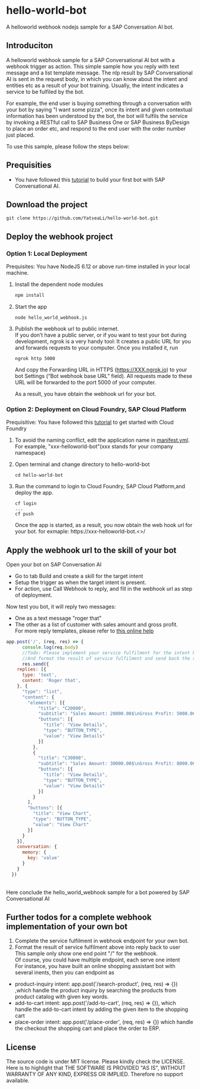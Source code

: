 # hello-world-bot
A helloworld webhook nodejs sample for a SAP Conversation AI bot.

## Introduciton
A helloworld webhook sample for a SAP Conversational AI bot with a webhook trigger as action. This simple sample how you reply with text message and a list template message. The nlp result by 
SAP Conversational AI is sent in the request body, in which you can know about the intent and entities etc as a result of your bot training. Usually, the intent indicates a service to be fulfiled by the bot.

For example, the end user is buying something through a conversation with your bot by saying "I want some pizza", once its intent and given contextual information has been understood by the bot, the bot will fulfils the service by invoking a RESTful call to SAP Business One or SAP Business ByDesign to place an order 
etc, and respond to the end user with the order number 
just placed.

To use this sample, please follow the steps below:

## Prequisities
* You have followed this [tutorial](https://recast.ai/blog/build-your-first-bot-with-recast-ai/) to build your first bot with SAP Conversational AI.

## Download the project
```
git clone https://github.com/YatseaLi/hello-world-bot.git
```

## Deploy the webhook project
### Option 1: Local Deployment
Prequisites: You have NodeJS 6.12 or above run-time installed in your local machine.

1. Install the dependent node modules
   ```sh
   npm install
   ```
2. Start the app
    ```
    node hello_world_webhook.js
    ```
3. Publish the webhook url to public internet.
    <br/>If you don’t have a public server, or if you want to test your bot during development, ngrok is a very handy tool: It creates a public URL for you and forwards requests to your computer. Once you installed it, run 
    ```
    ngrok http 5000
    ``` 
    And copy the Forwarding URL in HTTPS (https://XXX.ngrok.io) to your bot Settings (“Bot webhook base URL” field). All requests made to these URL will be forwarded to the port 5000 of your computer.

    As a result, you have obtain the webhook url for your bot.

### Option 2: Deployment on Cloud Foundry, SAP Cloud Platform
Prequisitive: You have followed this [tutorial](https://developers.sap.com/australia/tutorials/hcp-cf-getting-started.html)  to get started with Cloud Foundry

1. To avoid the naming conflict, edit the application name in [manifest.yml](https://github.com/YatseaLi/hello-world-bot/blob/master/hello_world_webhook.js). For example, "xxx-helloworld-bot"(xxx stands for your company namespace)
2. Open terminal and change directory to hello-world-bot
    ```
    cd hello-world-bot
    ```
3. Run the command to login to Cloud Foundry, SAP Cloud Platform,and deploy the app.
    ```
    cf login
    ...
    cf push
    ```

    Once the app is started, as a result, you now obtain the web hook url for your bot. for exmaple: https://xxx-helloworld-bot.<>/

## Apply the webhook url to the skill of your bot
Open your bot on SAP Conversation AI
* Go to tab Build and create a skill for the target intent 
* Setup the trigger as when the target intent is present. 
* For action, use Call Webhook to reply, and fill in the webhook url as step of deployment.

Now test you bot, it will reply two messages:
* One as a text message "roger that"
* The other as a list of customer with sales amount and gross profit.
<br/>For more reply templates, please refer to [this online help](https://cai.tools.sap/docs/concepts/structured-messages) 
```javascript
app.post('/', (req, res) => {
      console.log(req.body)
      //Todo: Please implement your service fulfilment for the intent here
      //And format the result of service fulfilment and send back the reply message.
      res.send({
    replies: [{
      type: 'text',
      content: 'Roger that',
    }, {
      "type": "list",
      "content": {
        "elements": [{
            "title": "C20000",
            "subtitle": "Sales Amount: 20000.00$\nGross Profit: 5000.00$",
            "buttons": [{
              "title": "View Details",
              "type": "BUTTON_TYPE",
              "value": "View Details"
            }]
          },
          {
            "title": "C30000",
            "subtitle": "Sales Amount: 30000.00$\nGross Profit: 8000.00$",
            "buttons": [{
              "title": "View Details",
              "type": "BUTTON_TYPE",
              "value": "View Details"
            }]
          }
        ],
        "buttons": [{
          "title": "View Chart",
          "type": "BUTTON_TYPE",
          "value": "View Chart"
        }]
      }
    }],
    conversation: {
      memory: {
        key: 'value'
      }
    }
  })
```
<br/>Here conclude the hello_world_webhook sample for a bot powered by SAP Conversational AI

## Further todos for a complete webhook implementation of your own bot
1. Complete the service fulfilment in webhook endpoint for your own bot.
2. Format the result of service fulfilment above into reply back to user
<br/>This sample only show one end point "/" for the webhook.
<br/>Of course, you could have multiple endpoint, each serve one intent
<br/>For instance, you have built an online shopping assistant bot with several inents, then you can endpoint as
  * product-inquiry intent: app.post('/search-product', (req, res) => {}) ,which handle the product inquiry by searching the products from product catalog with given key words.
  * add-to-cart intent: app.post('/add-to-cart', (req, res) => {}), which handle the add-to-cart intent by adding the given item to the shopping cart
  * place-order intent: app.post('/place-order', (req, res) => {}) which handle the checkout the shopping cart and place the order to ERP.

## License
The source code is under MIT license. Please kindly check the LICENSE. Here is to highlight that THE SOFTWARE IS PROVIDED "AS IS", WITHOUT WARRANTY OF ANY KIND, EXPRESS OR IMPLIED. Therefore no support available.
